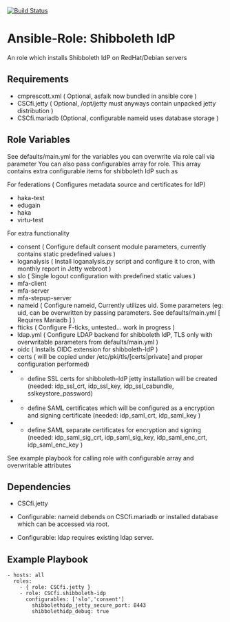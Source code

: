 [![Build Status](https://travis-ci.org/CSCfi/ansible-role-shibboleth-idp.svg?branch=master)](https://travis-ci.org/CSCfi/ansible-role-shibboleth-idp)

Ansible-Role: Shibboleth IdP
=========

An role which installs Shibboleth IdP on RedHat/Debian servers

Requirements
------------

* cmprescott.xml ( Optional, asfaik now bundled in ansible core )
* CSCfi.jetty ( Optional, /opt/jetty must anyways contain unpacked jetty distribution )
* CSCfi.mariadb (Optional, configurable nameid uses database storage )

Role Variables
--------------

See defaults/main.yml for the variables you can overwrite via role call via parameter
You can also pass configurables array for role. This array contains extra configurable items for shibboleth IdP such as

For federations ( Configures metadata source and certificates for IdP)
* haka-test
* edugain
* haka
* virtu-test

For extra functionality
* consent ( Configure default consent module parameters, currently contains static predefined values )
* loganalysis ( Install loganalysis.py script and configure it to cron, with monthly report in Jetty webroot )
* slo ( Single logout configuration with predefined static values )
* mfa-client
* mfa-server
* mfa-stepup-server
* nameid ( Configure nameid, Currently utilizes uid. Some parameters (eg: uid, can be overwritten by passing parameters. See defaults/main.yml [ Requires Mariadb ] )
* fticks ( Configure F-ticks, untested... work in progress )
* ldap.yml ( Configure LDAP backend for shibboleth IdP, TLS only with overwritable parameters from defaults/main.yml )
* oidc ( Installs OIDC extension for shibboleth-IdP )
* certs ( will be copied under /etc/pki/tls/[certs|private] and proper configuration performed)
* * define SSL certs for shibboleth-IdP jetty installation will be created (needed: idp_ssl_crt, idp_ssl_key, idp_ssl_cabundle, sslkeystore_password)
* * define SAML certificates which will be configured as a encryption and signing certificate (needed: idp_saml_crt, idp_saml_key )
* * define SAML separate certificates for encryption and signing (needed: idp_saml_sig_crt, idp_saml_sig_key, idp_saml_enc_crt, idp_saml_enc_key )

See example playbook for calling role with configurable array and overwritable attributes

Dependencies
------------

* CSCfi.jetty

* Configurable: nameid debends on CSCfi.mariadb or installed database which can be accessed via root.
* Configurable: ldap requires existing ldap server.

Example Playbook
----------------

    - hosts: all
      roles:
        - { role: CSCfi.jetty }
        - role: CSCfi.shibboleth-idp
  	      configurables: ['slo','consent']
	        shibbolethidp_jetty_secure_port: 8443
	        shibbolethidp_debug: true

